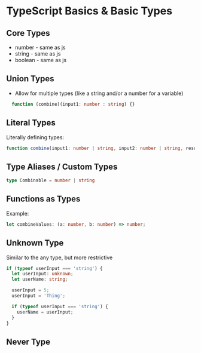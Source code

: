 # TypeScript Basics & Basic Types

## Core Types

* number - same as js
* string - same as js
* boolean - same as js

## Union Types

* Allow for multiple types (like a string and/or a number for a variable)

```typescript
  function (combine)(input1: number : string) {}
```

## Literal Types

Literally defining types:

```typescript
function combine(input1: number | string, input2: number | string, resultConversion: 'as-number' | 'as-text')
```

## Type Aliases / Custom Types

```typescript
type Combinable = number | string
```

## Functions as Types

Example:
```typescript
let combineValues: (a: number, b: number) => number;
```

## Unknown Type

Similar to the any type, but more restrictive

```typescript
if (typeof userInput === 'string') {
  let userInput: unknown;
  let userName: string;

  userInput = 5;
  userInput = 'Thing';

  if (typeof userInput === 'string') {
    userName = userInput;
  }
}
```

## Never Type